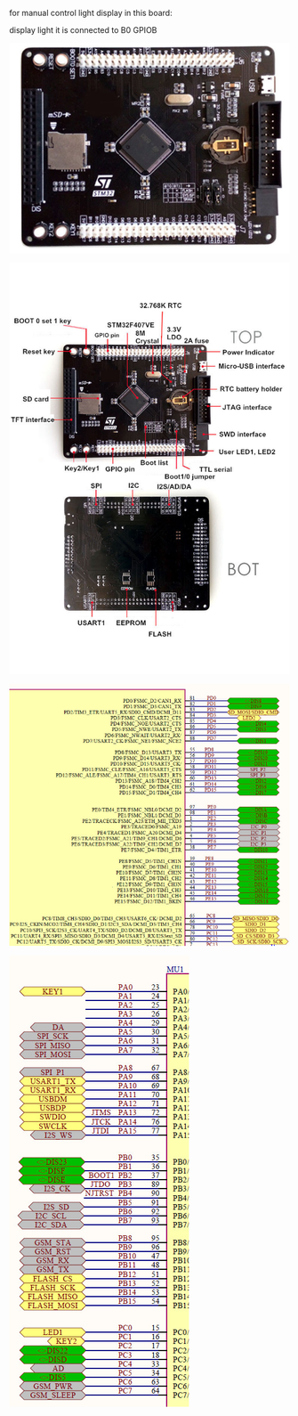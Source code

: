 
for manual control light display in this board:

display light it is connected to B0 GPIOB

![image1](./../image/STM32F407-Board-1.jpg)

![image2](./../image/STM32F407-Board-2.jpg)

![image3](./../image/STM32F407-Board-3.jpg)

![image4](./../image/STM32F407-Board-4.jpg)


